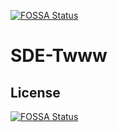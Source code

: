 [![FOSSA Status](https://app.fossa.com/api/projects/git%2Bgithub.com%2Feliacunegatti%2FSDE-Twww.svg?type=shield)](https://app.fossa.com/projects/git%2Bgithub.com%2Feliacunegatti%2FSDE-Twww?ref=badge_shield)

# SDE-Twww

## License
[![FOSSA Status](https://app.fossa.com/api/projects/git%2Bgithub.com%2Feliacunegatti%2FSDE-Twww.svg?type=large)](https://app.fossa.com/projects/git%2Bgithub.com%2Feliacunegatti%2FSDE-Twww?ref=badge_large)